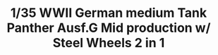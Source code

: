 ---
title: "1/35  WWII German medium Tank   Panther Ausf.G  Mid  production w/ Steel Wheels 2 in 1"
price: "TBA" 
desc: "Maketa"
img_path: "/assets/img/TAKO2120.jpg"
brand: "N/A"
available: false
special_offer: false
new: false
soon: false
cat: "0010000"
subcat: "0013100"
subsubcat: "0N/A"
sifra: "TAKO2120"
---